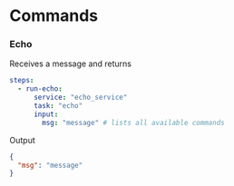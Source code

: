 # Commands

### Echo
Receives a message and returns
```yaml
steps:
  - run-echo:
      service: "echo_service"
      task: "echo"
      input:
        msg: "message" # lists all available commands
```

Output
```json
{
  "msg": "message"
}
```